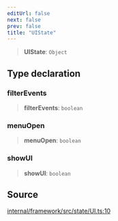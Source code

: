 ```yaml
---
editUrl: false
next: false
prev: false
title: "UIState"
---
```


> **UIState**: `Object`

## Type declaration

### filterEvents

> **filterEvents**: `boolean`

### menuOpen

> **menuOpen**: `boolean`

### showUI

> **showUI**: `boolean`

## Source

[internal/framework/src/state/UI.ts:10](https://github.com/nodenogg-in/alpha-p2p/blob/e46703f/internal/framework/src/state/UI.ts#L10)
